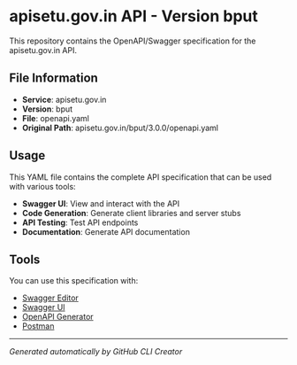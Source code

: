 # apisetu.gov.in API - Version bput

This repository contains the OpenAPI/Swagger specification for the apisetu.gov.in API.

## File Information

- **Service**: apisetu.gov.in
- **Version**: bput
- **File**: openapi.yaml
- **Original Path**: apisetu.gov.in/bput/3.0.0/openapi.yaml

## Usage

This YAML file contains the complete API specification that can be used with various tools:

- **Swagger UI**: View and interact with the API
- **Code Generation**: Generate client libraries and server stubs
- **API Testing**: Test API endpoints
- **Documentation**: Generate API documentation

## Tools

You can use this specification with:

- [Swagger Editor](https://editor.swagger.io/)
- [Swagger UI](https://swagger.io/tools/swagger-ui/)
- [OpenAPI Generator](https://openapi-generator.tech/)
- [Postman](https://www.postman.com/)

---

*Generated automatically by GitHub CLI Creator*
